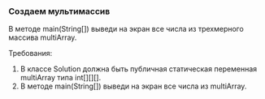 
### Создаем мультимассив

В методе main(String[]) выведи на экран все числа из трехмерного массива multiArray.


Требования:
1.	В классе Solution должна быть публичная статическая переменная multiArray типа int[][][].
2.	В методе main(String[]) выведи на экран все числа из multiArray.


